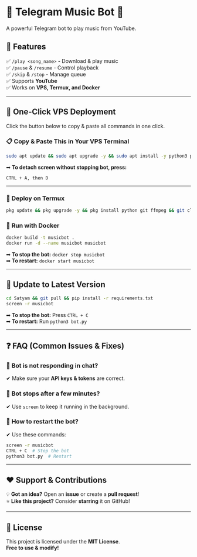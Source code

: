# 🎵 Telegram Music Bot 🎵

A powerful Telegram bot to play music from YouTube.

## 🎯 Features
✅ `/play <song_name>` - Download & play music  
✅ `/pause` & `/resume` - Control playback  
✅ `/skip` & `/stop` - Manage queue  
✅ Supports **YouTube**  
✅ Works on **VPS, Termux, and Docker**  

---

## 🚀 **One-Click VPS Deployment**  
Click the button below to copy & paste all commands in one click.  

### 📋 **Copy & Paste This in Your VPS Terminal**
```bash
sudo apt update && sudo apt upgrade -y && sudo apt install -y python3 python3-pip ffmpeg screen git && git clone https://github.com/mycreation6666/Satyam.git && cd Satyam && pip install -r requirements.txt && screen -S musicbot && python3 bot.py
```

➡ **To detach screen without stopping bot, press:**
```
CTRL + A, then D
```

---

### 📌 **Deploy on Termux**
```bash
pkg update && pkg upgrade -y && pkg install python git ffmpeg && git clone https://github.com/mycreation6666/Satyam.git && cd Satyam && pip install -r requirements.txt && python3 bot.py
```

### 🐳 **Run with Docker**
```bash
docker build -t musicbot .
docker run -d --name musicbot musicbot
```
➡ **To stop the bot:** `docker stop musicbot`  
➡ **To restart:** `docker start musicbot`  

---

## 🔄 **Update to Latest Version**
```bash
cd Satyam && git pull && pip install -r requirements.txt
screen -r musicbot
```
➡ **To stop the bot:** Press `CTRL + C`  
➡ **To restart:** Run `python3 bot.py`  

---

## ❓ **FAQ (Common Issues & Fixes)**  

### 🔹 **Bot is not responding in chat?**  
✔ Make sure your **API keys & tokens** are correct.  

### 🔹 **Bot stops after a few minutes?**  
✔ Use `screen` to keep it running in the background.  

### 🔹 **How to restart the bot?**  
✔ Use these commands:  
```bash
screen -r musicbot
CTRL + C  # Stop the bot
python3 bot.py  # Restart
```
---

## ❤️ **Support & Contributions**
💡 **Got an idea?** Open an **issue** or create a **pull request**!  
⭐ **Like this project?** Consider **starring** it on GitHub!  

---

## 📜 **License**
This project is licensed under the **MIT License**.  
**Free to use & modify!**
